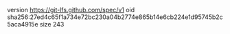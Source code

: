 version https://git-lfs.github.com/spec/v1
oid sha256:27ed4c65f1a734e72bc230a04b2774e865b14e6cb224e1d95745b2c5aca4915e
size 243

